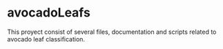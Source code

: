 # avocadoLeafs
This proyect consist of several files, documentation and scripts related to avocado leaf classification. 
